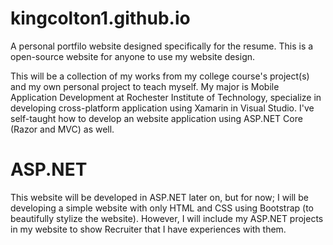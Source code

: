 # kingcolton1.github.io
A personal portfilo website designed specifically for the resume. This is a open-source website for anyone to use my website design.

This will be a collection of my works from my college course's project(s) and my own personal project to teach myself. My major is Mobile Application Development at Rochester Institute of Technology, specialize in developing cross-platform application using Xamarin in Visual Studio. I've self-taught how to develop an website application using ASP.NET Core (Razor and MVC) as well.

# ASP.NET
This website will be developed in ASP.NET later on, but for now; I will be developing a simple website with only HTML and CSS using Bootstrap (to beautifully stylize the website). However, I will include my ASP.NET projects in my website to show Recruiter that I have experiences with them.
